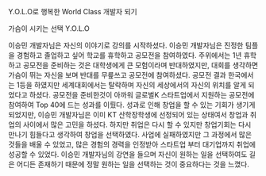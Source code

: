 Y.O.L.O로 행복한 World Class 개발자 되기

가슴이 시키는 선택 Y.O.L.O

이승민 개발자님은 자신의 이야기로 강의를 시작하셨다.
이승민 개발자님은 진정한 팀플을 경험하고 졸업하고 싶어 학교를 휴학하고 공모전을 참여하였다. 
주위에서는 1년 휴학하고 공모전을 준비하는 것은 대학생에게 큰 모험이라며 반대하였지만, 
대회를 생각하면 가슴이 뛰는 자신을 보며 반대를 무릎쓰고 공모전에 참여하셨다. 
공모전 결과 한국에서는 1등을 하였지만 세계대회에서는 탈락하며 자신의 세상에서의 자신의 위치를 알게 되었다고 하셨다.
공모전을 준비한것이 아까워 글로벌K 스타트업에서 지원하는 공모전에 참여하여 Top 40에 드는 성과를 이뤘다. 
성과로 인해 창업을 할 수 있는 기회가 생기게 되었지만, 
이승민 개발자님은 이미 KT 산학장학생에 선정되어 있는 상태여서 창업과 취업의 사이에서 많은 고민을 하셨다.
하지만 취업은 다시 할 수 있지만 창업기회는 다시 만나기 힘들다고 생각하여 창업을 선택하였다. 
사업에 실패하였지만 그 과정에서 많은 것들을 배울 수 있었고, 많은 경험의 경력을 인정받아 스타트업 부터 대기업까지 취업에 성공할 수 있었다.
이승민 개발자님의 강연을 들으며 자신이 원하는 일을 선택하여도 길은 어디든 존재하기 때문에 정말 원하는 일을 선택하는 것이 중요하다는 것을 느꼈다.
